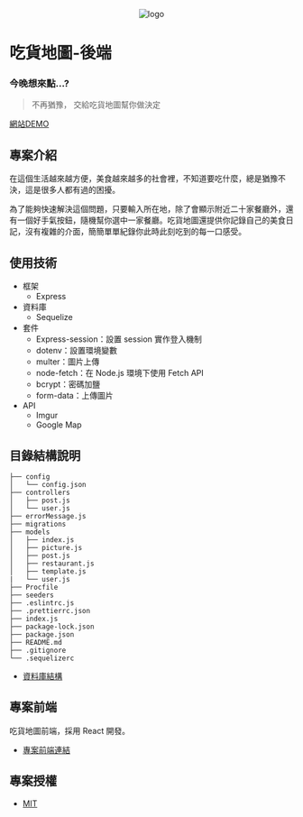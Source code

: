 <p align="center">
  <img src="./img/logo.png" alt="logo"/>
</p>

# 吃貨地圖-後端

### 今晚想來點...?
> 不再猶豫，
> 交給吃貨地圖幫你做決定

[網站DEMO](https://api.outshaker.tw/#/home)

## 專案介紹
在這個生活越來越方便，美食越來越多的社會裡，不知道要吃什麼，總是猶豫不決，這是很多人都有過的困擾。

為了能夠快速解決這個問題，只要輸入所在地，除了會顯示附近二十家餐廳外，還有一個好手氣按鈕，隨機幫你選中一家餐廳。吃貨地圖還提供你記錄自己的美食日記，沒有複雜的介面，簡簡單單紀錄你此時此刻吃到的每一口感受。

## 使用技術

* 框架
  * Express
* 資料庫
  * Sequelize
* 套件
  * Express-session：設置 session 實作登入機制
  * dotenv：設置環境變數
  * multer：圖片上傳
  * node-fetch：在 Node.js 環境下使用 Fetch API
  * bcrypt：密碼加鹽
  * form-data：上傳圖片
* API
  * Imgur
  * Google Map

## 目錄結構說明

```
├── config                      
│   └── config.json
├── controllers                      
│   ├── post.js                
│   └── user.js   
├── errorMessage.js
├── migrations 
├── models                      
│   ├── index.js                
│   ├── picture.js       
│   ├── post.js 
│   ├── restaurant.js
│   ├── template.js
|   └── user.js
├── Procfile                
├── seeders                      
├── .eslintrc.js
├── .prettierrc.json
├── index.js
├── package-lock.json
├── package.json
├── README.md
├── .gitignore
└── .sequelizerc

```

* [資料庫結構](https://dbdiagram.io/d/6128a797825b5b0146e77e4d)

## 專案前端
吃貨地圖前端，採用 React 開發。
- [專案前端連結](https://github.com/chachachater/foodmap)

## 專案授權
- [MIT](https://choosealicense.com/licenses/mit/)